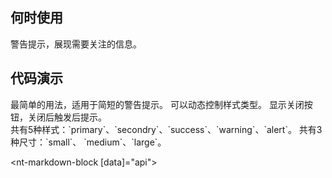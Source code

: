 ## 何时使用

警告提示，展现需要关注的信息。

## 代码演示

<div class="grid-x grid-margin-x">
  <div class="medium-6 large-6 cell">
    <nt-example>
      <nt-example-showcase>
        <example-callout-basic></example-callout-basic>
      </nt-example-showcase>
      <nt-example-legend title="基本提示框">
        最简单的用法，适用于简短的警告提示。
      </nt-example-legend>
      <nt-example-code [code]="basicCode"></nt-example-code>
    </nt-example>
    <nt-example>
      <nt-example-showcase>
        <example-callout-reactives></example-callout-reactives>
      </nt-example-showcase>
      <nt-example-legend title="动态提示框">
        可以动态控制样式类型。
      </nt-example-legend>
      <nt-example-code [code]="reactivesCode"></nt-example-code>
    </nt-example>
    <nt-example>
      <nt-example-showcase>
        <example-callout-event></example-callout-event>
      </nt-example-showcase>
      <nt-example-legend title="可关闭的提示框">
        显示关闭按钮，关闭后触发后提示。
      </nt-example-legend>
      <nt-example-code [code]="eventCode"></nt-example-code>
    </nt-example>
  </div>
  <div class="medium-6 large-6 cell">
    <nt-example>
      <nt-example-showcase>
        <example-callout-color></example-callout-color>
      </nt-example-showcase>
      <nt-example-legend title="样式设置">
        共有5种样式：`primary`、`secondry`、`success`、`warning`、`alert`。
      </nt-example-legend>
      <nt-example-code [code]="colorCode"></nt-example-code>
    </nt-example>
    <nt-example>
      <nt-example-showcase>
        <example-callout-size></example-callout-size>
      </nt-example-showcase>
      <nt-example-legend title="尺寸设置">
        共有3种尺寸：`small`、 `medium`、`large`。
      </nt-example-legend>
      <nt-example-code [code]="sizeCode"></nt-example-code>
    </nt-example>
  </div>
</div>

<nt-markdown-block [data]="api"></nt-markdown-block>
